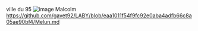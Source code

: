 ville du 95 
![image](https://user-images.githubusercontent.com/115066402/198039240-cd104b98-8f79-460b-a8ac-69b3cc5fb69e.png)
Malcolm
https://github.com/gavet92/LABY/blob/eaa1011f54f9fc92e0aba4adfb66c8a05ae90bf4/Melun.md
